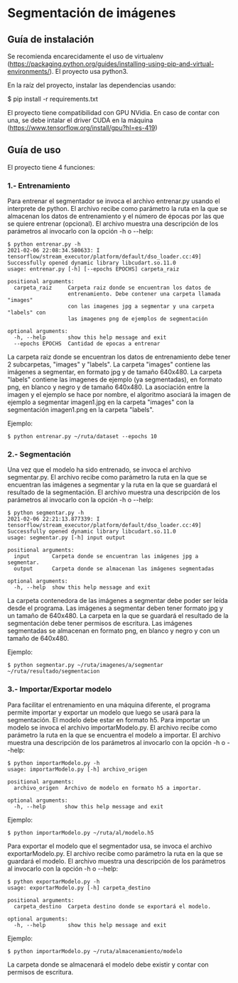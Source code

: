 # Segmentación de imágenes
## Guía de instalación

Se recomienda encarecidamente el uso de virtualenv (https://packaging.python.org/guides/installing-using-pip-and-virtual-environments/).
El proyecto usa python3.

En la raíz del proyecto, instalar las dependencias usando:

$ pip install -r requirements.txt

El proyecto tiene compatibilidad con GPU NVidia. En caso de contar con una, se debe intalar el driver CUDA en la máquina (https://www.tensorflow.org/install/gpu?hl=es-419)

## Guía de uso

El proyecto tiene 4 funciones:

### 1.- Entrenamiento

Para entrenar el segmentador se invoca el archivo entrenar.py usando el interprete de python. El archivo recibe como parámetro la ruta en la que se almacenan los datos de entrenamiento y el número de épocas por las que se quiere entrenar (opcional). El archivo muestra una descripción de los parámetros al invocarlo con la opción -h o --help:

```
$ python entrenar.py -h
2021-02-06 22:08:34.580633: I tensorflow/stream_executor/platform/default/dso_loader.cc:49] Successfully opened dynamic library libcudart.so.11.0
usage: entrenar.py [-h] [--epochs EPOCHS] carpeta_raiz

positional arguments:
  carpeta_raiz     Carpeta raiz donde se encuentran los datos de
                   entrenamiento. Debe contener una carpeta llamada "images"
                   con las imagenes jpg a segmentar y una carpeta "labels" con
                   las imagenes png de ejemplos de segmentación

optional arguments:
  -h, --help       show this help message and exit
  --epochs EPOCHS  Cantidad de epocas a entrenar
```  

La carpeta raiz donde se encuentran los datos de entrenamiento debe tener 2 subcarpetas, "images" y "labels".
La carpeta "images" contiene las imágenes a segmentar, en formato jpg y de tamaño 640x480. La carpeta "labels" contiene las imagenes de ejemplo (ya segmentadas), en formato png, en blanco y negro y de tamaño 640x480.
La asociación entre la imagen y el ejemplo se hace por nombre, el algoritmo asociará la imagen de ejemplo a segmentar imagen1.jpg en la carpeta "images" con la segmentación imagen1.png en la carpeta "labels".

Ejemplo:

```
$ python entrenar.py ~/ruta/dataset --epochs 10
```

### 2.- Segmentación

Una vez que el modelo ha sido entrenado, se invoca el archivo segmentar.py. El archivo recibe como parámetro la ruta en la que se encuentran las imágenes a segmentar y la ruta en la que se guardará el resultado de la segmentación. El archivo muestra una descripción de los parámetros al invocarlo con la opción -h o --help:

```
$ python segmentar.py -h
2021-02-06 22:21:13.877339: I tensorflow/stream_executor/platform/default/dso_loader.cc:49] Successfully opened dynamic library libcudart.so.11.0
usage: segmentar.py [-h] input output

positional arguments:
  input       Carpeta donde se encuentran las imágenes jpg a segmentar.
  output      Carpeta donde se almacenan las imágenes segmentadas

optional arguments:
  -h, --help  show this help message and exit
```

La carpeta contenedora de las imágenes a segmentar debe poder ser leída desde el programa. Las imágenes a segmentar deben tener formato jpg y un tamaño de 640x480. La carpeta en la que se guardará el resultado de la segmentación debe tener permisos de escritura. Las imágenes segmentadas se almacenan en formato png, en blanco y negro y con un tamaño de 640x480.

Ejemplo:
```
$ python segmentar.py ~/ruta/imagenes/a/segmentar ~/ruta/resultado/segmentacion
```
### 3.- Importar/Exportar modelo

Para facilitar el entrenamiento en una máquina diferente, el programa permite importar y exportar un modelo que luego se usará para la segmentación. El modelo debe estar en formato h5. 
Para importar un modelo se invoca el archivo importarModelo.py. El archivo recibe como parámetro la ruta en la que se encuentra el modelo a importar. El archivo muestra una descripción de los parámetros al invocarlo con la opción -h o --help:
```
$ python importarModelo.py -h
usage: importarModelo.py [-h] archivo_origen

positional arguments:
  archivo_origen  Archivo de modelo en formato h5 a importar.

optional arguments:
  -h, --help      show this help message and exit
```
Ejemplo:
```
$ python importarModelo.py ~/ruta/al/modelo.h5
```
Para exportar el modelo que el segmentador usa, se invoca el archivo exportarModelo.py. El archivo recibe como parámetro la ruta en la que se guardará el modelo. El archivo muestra una descripción de los parámetros al invocarlo con la opción -h o --help:
```
$ python exportarModelo.py -h
usage: exportarModelo.py [-h] carpeta_destino

positional arguments:
  carpeta_destino  Carpeta destino donde se exportará el modelo.

optional arguments:
  -h, --help       show this help message and exit
```
Ejemplo:
```
$ python importarModelo.py ~/ruta/almacenamiento/modelo
```
La carpeta donde se almacenará el modelo debe existir y contar con permisos de escritura.
